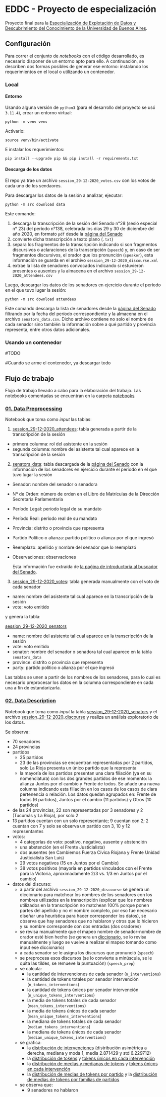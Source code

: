 # EDDC - Proyecto de especialización

Proyecto final para la [Especialización de Explotación de Datos y Descubrimiento del Conocimiento de la Universidad de Buenos Aires](https://datamining.dc.uba.ar/datamining/).

## Configuración

Para correr el conjunto de _notebooks_ con el código desarrollado, es necesario disponer de un entorno apto para ello. A continuación, se describen dos formas posibles de generar ese entorno: instalando los requerimientos en el local o utilizando un contenedor.

### Local

#### Entorno

Usando alguna versión de `python3` (para el desarrollo del proyecto se usó `3.11.4`), crear un entorno virtual:
```{bash}
python -m venv venv
```

Activarlo:
```{bash}
source venv/bin/activate
```

E instalar los requerimientos:
```{bash}
pip install --upgrade pip && pip install -r requirements.txt
```

#### Descarga de los datos

El repo ya trae un archivo `session_29-12-2020_votes.csv` con los votos de cada uno de los sendaores.

Para descargar los datos de la sesión a analizar, ejecutar:
```{bash}
python -m src download data
```

Este comando:

1. descarga la transcripción de la sesión del Senado n°28 (sesió especial n° 23) del período n°138, celebrada los días 29 y 30 de diciembre del año 2020, en formato `pdf` desde la [página del Senado](https://www.senado.gob.ar/parlamentario/sesiones/)
2. convierte dicha transcripción a texto plano (`.txt`)
3. separa los fragmentos de la transcripción indicando si son fragmentos discursivos o aclaraciones de la transcripción (`speech`) y, en caso de ser fragmentos discursivos, el orador que los pronunción (`speaker`), esta información se guarda en el archivo `session_29-12-2020_discourse.xml`
4. extrae la lista de senadores convocados indicando si estuvieron presentes o ausentes y la almacena en el archivo `session_29-12-2020_attendees.csv`

Luego, descargar los datos de los senadores en ejercicio durante el período en el que tuvo lugar la sesión:
```{bash}
python -m src download attendees
```

Este comando descarga la lista de senadores desde la [página del Senado](https://www.senado.gob.ar/senadores/Historico/Fecha) filtrando por la fecha del período correspondiente y la almacena en el archivo `senators_data.csv`. Dicho archivo contiene no solo el nombre de cada senador sino también la información sobre a qué partido y provincia representa, entre otros datos adicionales.

### Usando un contenedor

#TODO

#Cuando se arme el contenedor, ya descargar todo

## Flujo de trabajo

Flujo de trabajo llevado a cabo para la elaboración del trabajo. Las notebooks comentadas se encuentran en la carpeta [notebooks](./notebooks/)

### [01. Data Preprocessing](./notebooks/01-data-preprocessing.ipynb)

Notebook que toma como _input_ las tablas:

1. [session_29-12-2020_attendees](./data/session_29-12-2020_attendees.csv): tabla generada a partir de la transcripción de la sesión
- primera columna: rol del asistente en la sesión
- segunda columna: nombre del asistente tal cual aparece en la transcripción de la sesión

2. [senators_data](./data/senators_data.csv): tabla descargada de la [página del Senado](https://www.senado.gob.ar/senadores/Historico/Fecha) con la información de los senadores en ejercicio durante el período en el que tuvo lugar la sesión
- Senador: nombre del senador o senadora
- Nº de Orden: número de orden en el Libro de Matrículas de la Dirección Secretaría Parlamentaria
- Período Legal: período legal de su mandato
- Período Real: período real de su mandato
- Provincia: distrito o provincia que representa
- Partido Político o alianza: partido político o alianza por el que ingresó
- Reemplazo: apellido y nombre del senador que lo reemplazó
- Observaciones: observaciones

    Esta información fue extraída de [la paǵina de introductoria al buscador del Senado](https://www.senado.gob.ar/senadores/Historico/Introduccion).

3. [session_29-12-2020_votes](session_29-12-2020_votes.csv): tabla generada manualmente con el voto de cada senador
- name: nombre del asistente tal cual aparece en la transcripción de la sesión
- vote: voto emitido

y genera la tabla:

[session_29-12-2020_senators](./data/session_29-12-2020_senators.csv)

- name: nombre del asistente tal cual aparece en la transcripción de la sesión
- vote: voto emitido
- senator: nombre del senador o senadora tal cual aparece en la tabla `senators_data`
- province: distrito o provincia que representa
- party: partido político o alianza por el que ingresó

Las tablas se unen a partir de los nombres de los senadores, para lo cual es necesario preprocesar los datos en la columna correspondiente en cada una a fin de estandarizarla.

### [02. Data Description](./notebooks/02-data-description.ipynb)

Notebook que toma como _input_ la tabla [session_29-12-2020_senators](./data/session_29-12-2020_senators.csv) y el archivo [session_29-12-2020_discourse](./data/session_29-12-2020_discourse.xml) y realiza un análisis exploratorio de los datos.

Se observa:

- 70 senadores
- 24 provincias
- partidos
    - 25 partidos
    - 23 de las provincias se encuentran representadas por 2 partidos, solo La Rioja presenta un único partido que la representa
    - la mayoría de los partidos presentan una clara filiación (ya en su nomenclatura) con los dos grandes partidos de ese momento: la alianza Juntos por el cambio y Frente de todos. Se añade una nueva columna indicando esta filiación en los casos de los casos de clara pertenencia o relación. Los datos quedan agrupados en: Frente de todos (6 partidos), Juntos por el cambio (11 partidos) y Otros (10 partidos)
- de las 24 provincias, 22 son representadas por 3 senadores y 2 (Tucumás y La Rioja), por solo 2
- 13 partidos cuentan con un solo representante; 9 cuentan con 2; 2 cuentan con 7 y solo se observa un partido con 3, 10 y 12 representantes
- votos:
    - 4 categorías de voto: positivo, negativo, ausente y abstención
    - una abstención (en el Frente Justicialista)
    - dos ausentes (en Cambiemos Fuerza Cívica Riojana y Frente Unidad Justicialista San Luis)
    - 29 votos negativos (15 en Juntos por el Cambio)
    - 38 votos positivos (mayoría en partidos vinculados con el Frente para la Victoria, aproximadamente 2/3 vs. 1/3 en Juntos por el cambio)
- datos del discurso:
    - a partir del archivo `session_29-12-2020_discourse` se genera un diccionario para matchear los nombres de los senadores con los nombres utilizados en la transcripción (explicar que los nombres utilizados en la transcripción no matchean 100% porque ponen partes del apellido y no el nombre completo, por eso fue necesario diseñar una heurística para hacer corresponder los datos), se observa que hay senadores que no hablaron y otros que lo hicieron y su nombre corresponde con dos entradas (dos oradores)
    - se revisa manualmente que el mapeo nombre de senador-nombre de orador esté bien hecho (se genera un [diccionario](./notebooks/map_name2speaker.json), se lo revisa manualmente y luego se vuelve a realizar el mapeo tomando como input ese diccionario)
    - a cada senador se le asigna los discursos que pronunció (`speech`)
    - se preprocesa esos discursos (se lo convierte a minúscula, se le quita las tildes, se remueve la puntuación) (`speech_prep`)
    - se calcula:
        - la cantidad de intervenciones de cada senador (`n_interventions`)
        - la cantidad de tokens totales por senador intervención (`n_tokens_interventions`)
        - la cantidad de tokens únicos por senador intervención (`n_unique_tokens_interventions`)
        - la media de tokens totales de cada senador (`mean_tokens_interventions`)
        - la media de tokens únicos de cada senador (`mean_unique_tokens_interventions`)
        - la mediana de tokens totales de cada senador (`median_tokens_interventions`)
        - la mediana de tokens únicos de cada senador (`median_unique_tokens_interventions`)
    - se grafica:
        - la [distribución de intervenciones](./visualizations/distrib_boxplot_interventions.png) (distribución asimétrica a derecha, mediana y moda 1, media 2.871429 y std 6.229712)
        - la [distribución de tokens](./visualizations/distrib_boxplot_n_tokens_interventions.png) y [tokens únicos en cada intervención](./visualizations/distrib_boxplot_n_unique_tokens_interventions.png)
        - la [distribución de medias y medianas de tokens](./visualizations/distrib_boxplot_tokens.png) y [tokens únicos en cada intervención](./visualizations/distrib_boxplot_tokens_uniq.png)
        - la [distribución de medias de tokens por partido](./visualizations/distrib_boxplot_mean_tokens_party.png) y la [distribución de medias de tokens por familias de partidos](./visualizations/)
    - se observa que:
        - 9 senadores no hablaron
